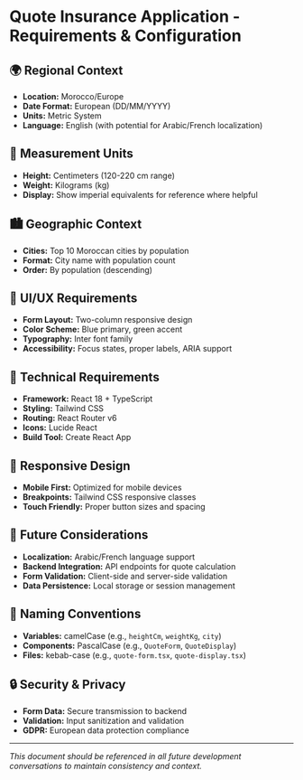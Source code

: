 # Quote Insurance Application - Requirements & Configuration

## 🌍 **Regional Context**
- **Location:** Morocco/Europe
- **Date Format:** European (DD/MM/YYYY)
- **Units:** Metric System
- **Language:** English (with potential for Arabic/French localization)

## 📏 **Measurement Units**
- **Height:** Centimeters (120-220 cm range)
- **Weight:** Kilograms (kg)
- **Display:** Show imperial equivalents for reference where helpful

## 🏙️ **Geographic Context**
- **Cities:** Top 10 Moroccan cities by population
- **Format:** City name with population count
- **Order:** By population (descending)

## 🎨 **UI/UX Requirements**
- **Form Layout:** Two-column responsive design
- **Color Scheme:** Blue primary, green accent
- **Typography:** Inter font family
- **Accessibility:** Focus states, proper labels, ARIA support

## 🔧 **Technical Requirements**
- **Framework:** React 18 + TypeScript
- **Styling:** Tailwind CSS
- **Routing:** React Router v6
- **Icons:** Lucide React
- **Build Tool:** Create React App

## 📱 **Responsive Design**
- **Mobile First:** Optimized for mobile devices
- **Breakpoints:** Tailwind CSS responsive classes
- **Touch Friendly:** Proper button sizes and spacing

## 🚀 **Future Considerations**
- **Localization:** Arabic/French language support
- **Backend Integration:** API endpoints for quote calculation
- **Form Validation:** Client-side and server-side validation
- **Data Persistence:** Local storage or session management

## 📝 **Naming Conventions**
- **Variables:** camelCase (e.g., `heightCm`, `weightKg`, `city`)
- **Components:** PascalCase (e.g., `QuoteForm`, `QuoteDisplay`)
- **Files:** kebab-case (e.g., `quote-form.tsx`, `quote-display.tsx`)

## 🔒 **Security & Privacy**
- **Form Data:** Secure transmission to backend
- **Validation:** Input sanitization and validation
- **GDPR:** European data protection compliance

---
*This document should be referenced in all future development conversations to maintain consistency and context.*
